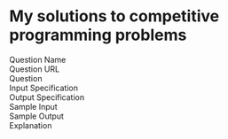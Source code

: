 # My solutions to competitive programming problems
Question Name<br />
Question URL<br />
Question <br />
Input Specification<br />
Output Specification <br />
Sample Input<br />
Sample Output<br />
Explanation<br />
